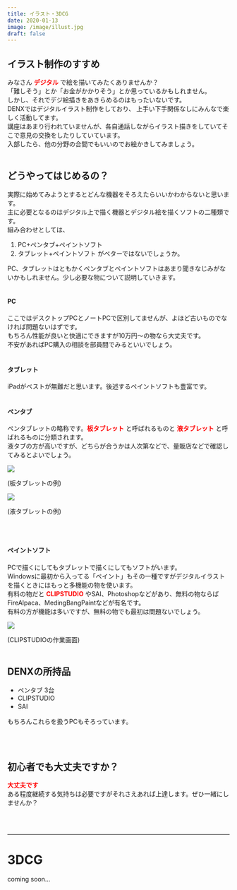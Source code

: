 ```yaml
---
title: イラスト・3DCG
date: 2020-01-13
image: /image/illust.jpg
draft: false
---
```

## イラスト制作のすすめ

みなさん <font color="red">**デジタル**</font>
で絵を描いてみたくありませんか？<br>
「難しそう」とか「お金がかかりそう」とか思っているかもしれません。<br>しかし、それでデジ絵描きをあきらめるのはもったいないです。<br>DENXではデジタルイラスト制作をしており、
上手い下手関係なしにみんなで楽しく活動してます。<br>講座はあまり行われていませんが、各自通話しながらイラスト描きをしていてそこで意見の交換をしたりしていています。<br>入部したら、他の分野の合間でもいいのでお絵かきしてみましょう。
<br><br>

## どうやってはじめるの？

実際に始めてみようとするとどんな機器をそろえたらいいかわからないと思います。<br>主に必要となるのはデジタル上で描く機器とデジタル絵を描くソフトの二種類です。<br>組み合わせとしては、

1. PC+ペンタブ+ペイントソフト
2. タブレット+ペイントソフト
   がベターではないでしょうか。

PC、タブレットはともかくペンタブとペイントソフトはあまり聞きなじみがないかもしれません。少し必要な物について説明していきます。
<br><br>
#### PC

ここではデスクトップPCとノートPCで区別してませんが、よほど古いものでなければ問題ないはずです。<br>もちろん性能が良いと快適にできますが10万円～の物なら大丈夫です。<br>不安があればPC購入の相談を部員間でみるといいでしょう。
<br><br>
#### タブレット

iPadがベストが無難だと思います。後述するペイントソフトも豊富です。
<br><br>
#### ペンタブ

ペンタブレットの略称です。<font color="red">**板タブレット**</font>
と呼ばれるものと<font color="red"> **液タブレット**</font>
と呼ばれるものに分類されます。<br>液タブの方が高いですが、どちらが合うかは人次第などで、量販店などで確認してみるとよいでしょう。

![](/image/pentab01.jpg)

(板タブレットの例)  

![](/image/pentab02.jpg)

(液タブレットの例)  

<br><br>

#### ペイントソフト

PCで描くにしてもタブレットで描くにしてもソフトがいます。<br>Windowsに最初から入ってる「ペイント」もその一種ですがデジタルイラストを描くときにはもっと多機能の物を使います。<br>有料の物だと <font color="red">**CLIPSTUDIO**</font>
やSAI、Photoshopなどがあり、無料の物ならばFireAlpaca、MedingBangPaintなどが有名です。<br>有料の方が機能は多いですが、無料の物でも最初は問題ないでしょう。

![](/image/clipstudio.jpg)

(CLIPSTUDIOの作業画面)
<br>
<br>

## DENXの所持品

* ペンタブ 3台
* CLIPSTUDIO
* SAI　

もちろんこれらを扱うPCもそろっています。

<br>
<br>

## 初心者でも大丈夫ですか？

<font color="red">**大丈夫です** </font><br>
ある程度継続する気持ちは必要ですがそれさえあれば上達します。ぜひ一緒にしませんか？

<br>
<br>

- - -

# 3DCG

coming soon...